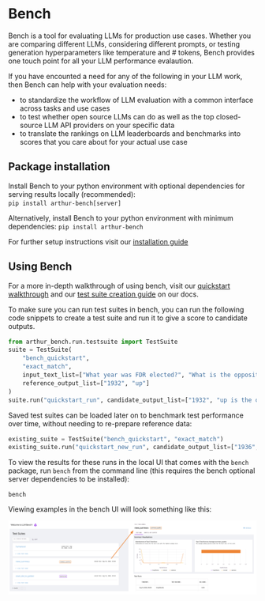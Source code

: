 # Bench

Bench is a tool for evaluating LLMs for production use cases. Whether you are comparing different LLMs, considering different prompts, or testing generation hyperparameters like temperature and # tokens, Bench provides one touch point for all your LLM performance evalaution.

If you have encounted a need for any of the following in your LLM work, then Bench can help with your evaluation needs:

- to standardize the workflow of LLM evaluation with a common interface across tasks and use cases
- to test whether open source LLMs can do as well as the top closed-source LLM API providers on your specific data
- to translate the rankings on LLM leaderboards and benchmarks into scores that you care about for your actual use case

## Package installation

Install Bench to your python environment with optional dependencies for serving results locally (recommended):  
`pip install arthur-bench[server]`

Alternatively, install Bench to your python environment with minimum dependencies:
`pip install arthur-bench`

For further setup instructions visit our [installation guide](docs/source/setup.md)

## Using Bench

For a more in-depth walkthrough of using bench, visit our [quickstart walkthrough](docs/source/quickstart.md) and our [test suite creation guide](docs/source/creating_test_suites.md) on our docs.

To make sure you can run test suites in bench, you can run the following code snippets to create a test suite and run it to give a score to candidate outputs.

```python
from arthur_bench.run.testsuite import TestSuite
suite = TestSuite(
    "bench_quickstart", 
    "exact_match",
    input_text_list=["What year was FDR elected?", "What is the opposite of down?"], 
    reference_output_list=["1932", "up"]
)
suite.run("quickstart_run", candidate_output_list=["1932", "up is the opposite of down"])
```

Saved test suites can be loaded later on to benchmark test performance over time, without needing to re-prepare reference data:

```python
existing_suite = TestSuite("bench_quickstart", "exact_match")
existing_suite.run("quickstart_new_run", candidate_output_list=["1936", "up"])
```

To view the results for these runs in the local UI that comes with the `bench` package, run `bench` from the command line (this requires the bench optional server dependencies to be installed):

```
bench
```

Viewing examples in the bench UI will look something like this:
<p align="center">
<img src="docs/source/_static/img/Bench_UI_Screenshot.png" alt="Examples UI" width="1100"/>
